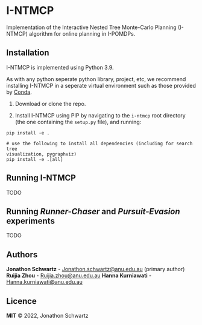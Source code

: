# I-NTMCP

Implementation of the Interactive Nested Tree Monte-Carlo Planning (I-NTMCP)
algorithm for online planning in I-POMDPs.


## Installation

I-NTMCP is implemented using Python 3.9.

As with any python seperate python library, project, etc, we recommend
installing I-NTMCP in a seperate virtual environment such as those provided by [Conda](https://docs.conda.io/en/latest/).

1. Download or clone the repo.

2. Install I-NTMCP using PIP by navigating to the `i-ntmcp` root directory (the one containing the `setup.py` file), and running:

```
pip install -e .

# use the following to install all dependencies (including for search tree
visualization, pygraphviz)
pip install -e .[all]
```

## Running I-NTMCP

TODO

## Running *Runner-Chaser* and *Pursuit-Evasion* experiments

TODO


## Authors

**Jonathon Schwartz** - Jonathon.schwartz@anu.edu.au (primary author)
**Ruijia Zhou** - Ruijia.zhou@anu.edu.au
**Hanna Kurniawati** - Hanna.kurniawati@anu.edu.au


## Licence

**MIT** © 2022, Jonathon Schwartz
